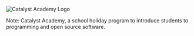 ![Catalyst Academy Logo](images/ggd-gatherworkshops.026.jpg)

Note:
Catalyst Academy, a school holiday program to introduce students to programming and open source software.